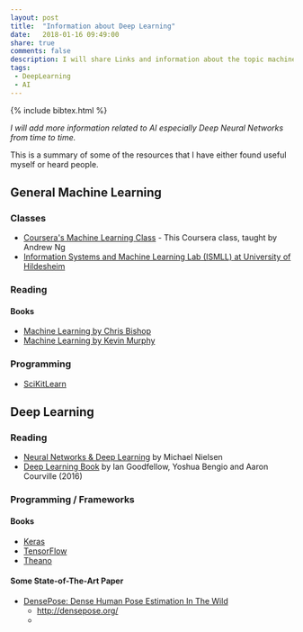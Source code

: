 ```yaml
---
layout: post
title:  "Information about Deep Learning"
date:   2018-01-16 09:49:00
share: true
comments: false
description: I will share Links and information about the topic machine learning.
tags:
 - DeepLearning
 - AI
---
```


{% include bibtex.html %}

*I will add more information related to AI especially Deep Neural Networks from time to time.*


This is a summary of some of the resources that I have either found useful myself or heard people.

## General Machine Learning

### Classes

* [Coursera's Machine Learning Class](https://www.coursera.org/learn/machine-learning "Coursera's Machine Learning Class") - This Coursera class, taught by Andrew Ng
* [Information Systems and Machine Learning Lab (ISMLL) at University of Hildesheim](https://www.ismll.uni-hildesheim.de/lehre/ml2-17s/script/index_en.html "Information Systems and Machine Learning Lab (ISMLL) at University of Hildesheim")

### Reading

#### Books

* [Machine Learning by Chris Bishop](http://www.springer.com/gb/book/9780387310732)
* [Machine Learning by Kevin Murphy](https://mitpress.mit.edu/books/machine-learning-0)

### Programming

* [SciKitLearn](http://scikit-learn.org/stable/ "SciKitLearn")

## Deep Learning

### Reading

* [Neural Networks & Deep Learning](http://neuralnetworksanddeeplearning.com/ "Neural Networks & Deep Learning") by Michael Nielsen
* [Deep Learning Book](http://www.deeplearningbook.org/ "Deep Learning Book") by Ian Goodfellow, Yoshua Bengio and Aaron Courville (2016)

### Programming / Frameworks

#### Books

* [Keras](https://keras.io/ "Keras")
* [TensorFlow](https://www.tensorflow.org/ "TensorFlow")
* [Theano](http://www.deeplearning.net/software/theano/ "Theano")

#### Some State-of-The-Art Paper

<bibtex src="{{ site.url }}/bibtex/2018_-_DensePose.bib"></bibtex>


* [DensePose: Dense Human Pose Estimation In The Wild](https://arxiv.org/abs/1802.00434)
  * http://densepose.org/
  * <div class="bibtex_display" bibtexkeys="Guler2018DensePose"></div>


